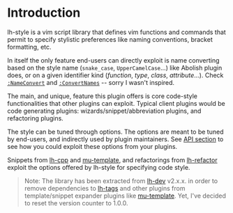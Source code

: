 Introduction
============

lh-style is a vim script library that defines vim functions and commands that permit to specify stylistic preferences
like naming conventions, bracket formatting, etc.

In itself the only feature end-users can directly exploit is name converting based on the style name (`snake_case`,
`UpperCamelCase`...) like Abolish plugin does, or on a given identifier kind (_function_, _type_, _class_,
_attribute_...).  Check [`:NameConvert`](naming.md#nameconvert) and [`:ConvertNames`](naming.md#convertnames) --
sorry I wasn't inspired.

The main, and unique, feature this plugin offers is core code-style functionalities that other plugins can exploit.
Typical client plugins would be code generating plugins: wizards/snippet/abbreviation plugins, and refactoring plugins.

The style can be tuned through options. The options are meant to be tuned by end-users, and indirectly used by plugin
maintainers.  See [API section](doc/API.md) to see how you could exploit these options from your plugins.

Snippets from [lh-cpp](http://github.com/LucHermitte/lh-cpp) and
[mu-template](http://github.com/LucHermitte/mu-template), and refactorings from
[lh-refactor](http://github.com/LucHermitte/lh-refactor) exploit the options offered by lh-style for specifying code
style.


> Note: The library has been extracted from [lh-dev](http://github.com/LucHermitte/lh-dev) v2.x.x. in order to remove dependencies to [lh-tags](http://github.com/LucHermitte/lh-tags) and other plugins from template/snippet expander plugins like [mu-template](http://github.com/LucHermitte/mu-template). Yet, I've decided to reset the version counter to 1.0.0.

